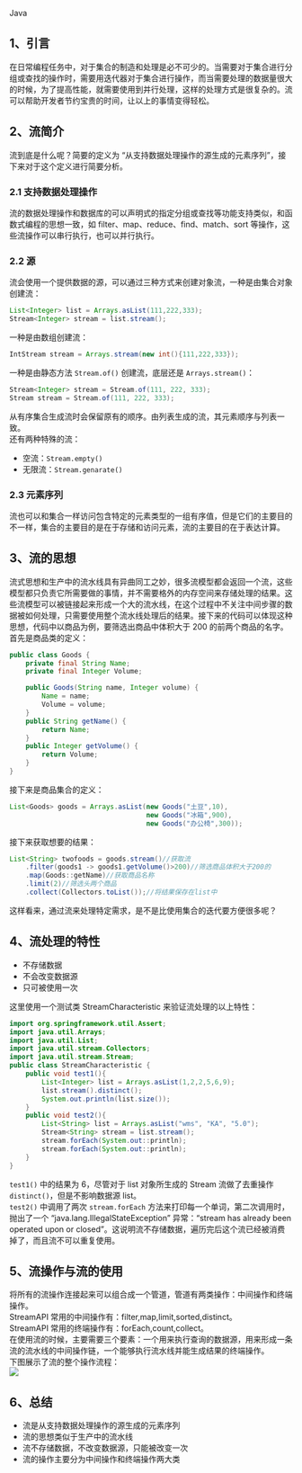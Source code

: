 Java
<a name="kCjaI"></a>
## **1、引言**
在日常编程任务中，对于集合的制造和处理是必不可少的。当需要对于集合进行分组或查找的操作时，需要用迭代器对于集合进行操作，而当需要处理的数据量很大的时候，为了提高性能，就需要使用到并行处理，这样的处理方式是很复杂的。流可以帮助开发者节约宝贵的时间，让以上的事情变得轻松。
<a name="tNoLA"></a>
## **2、流简介**
流到底是什么呢？简要的定义为 “从支持数据处理操作的源生成的元素序列”，接下来对于这个定义进行简要分析。
<a name="hjJ64"></a>
### **2.1 支持数据处理操作**
流的数据处理操作和数据库的可以声明式的指定分组或查找等功能支持类似，和函数式编程的思想一致，如 filter、map、reduce、find、match、sort 等操作，这些流操作可以串行执行，也可以并行执行。
<a name="Pu3Jt"></a>
### **2.2 源**
流会使用一个提供数据的源，可以通过三种方式来创建对象流，一种是由集合对象创建流：
```java
List<Integer> list = Arrays.asList(111,222,333);
Stream<Integer> stream = list.stream();
```
一种是由数组创建流：
```java
IntStream stream = Arrays.stream(new int(){111,222,333});
```
一种是由静态方法 `Stream.of()` 创建流，底层还是 `Arrays.stream()`：
```java
Stream<Integer> stream = Stream.of(111, 222, 333);
Stream stream = Stream.of(111, 222, 333);
```
从有序集合生成流时会保留原有的顺序。由列表生成的流，其元素顺序与列表一致。<br />还有两种特殊的流：

- 空流：`Stream.empty()`
- 无限流：`Stream.genarate()`
<a name="rKhvS"></a>
### **2.3 元素序列**
流也可以和集合一样访问包含特定的元素类型的一组有序值，但是它们的主要目的不一样，集合的主要目的是在于存储和访问元素，流的主要目的在于表达计算。
<a name="icfGs"></a>
## **3、流的思想**
流式思想和生产中的流水线具有异曲同工之妙，很多流模型都会返回一个流，这些模型都只负责它所需要做的事情，并不需要格外的内存空间来存储处理的结果。这些流模型可以被链接起来形成一个大的流水线，在这个过程中不关注中间步骤的数据被如何处理，只需要使用整个流水线处理后的结果。接下来的代码可以体现这种思想，代码中以商品为例，要筛选出商品中体积大于 200 的前两个商品的名字。<br />首先是商品类的定义：
```java
public class Goods {
    private final String Name;
    private final Integer Volume;

    public Goods(String name, Integer volume) {
        Name = name;
        Volume = volume;
    }
    public String getName() {
        return Name;
    }
    public Integer getVolume() {
        return Volume;
    }
}
```
接下来是商品集合的定义：
```java
List<Goods> goods = Arrays.asList(new Goods("土豆",10),
                                  new Goods("冰箱",900),
                                  new Goods("办公椅",300));
```
接下来获取想要的结果：
```java
List<String> twofoods = goods.stream()//获取流
    .filter(goods1 -> goods1.getVolume()>200)//筛选商品体积大于200的
    .map(Goods::getName)//获取商品名称
    .limit(2)//筛选头两个商品
    .collect(Collectors.toList());//将结果保存在list中
```
这样看来，通过流来处理特定需求，是不是比使用集合的迭代要方便很多呢？
<a name="yJyAD"></a>
## **4、流处理的特性**

- 不存储数据
- 不会改变数据源
- 只可被使用一次

这里使用一个测试类 StreamCharacteristic 来验证流处理的以上特性：
```java
import org.springframework.util.Assert;
import java.util.Arrays;
import java.util.List;
import java.util.stream.Collectors;
import java.util.stream.Stream;
public class StreamCharacteristic {
    public void test1(){
        List<Integer> list = Arrays.asList(1,2,2,5,6,9);
        list.stream().distinct();
        System.out.println(list.size());
    }
    public void test2(){
        List<String> list = Arrays.asList("wms", "KA", "5.0");
        Stream<String> stream = list.stream();
        stream.forEach(System.out::println);
        stream.forEach(System.out::println);
    }
}
```
`test1()` 中的结果为 6，尽管对于 list 对象所生成的 Stream 流做了去重操作 `distinct()`，但是不影响数据源 list。<br />`test2()` 中调用了两次 `stream.forEach` 方法来打印每一个单词，第二次调用时，抛出了一个 “java.lang.IllegalStateException” 异常：“stream has already been operated upon or closed”。这说明流不存储数据，遍历完后这个流已经被消费掉了，而且流不可以重复使用。
<a name="O9Oy5"></a>
## **5、流操作与流的使用**
将所有的流操作连接起来可以组合成一个管道，管道有两类操作：中间操作和终端操作。<br />StreamAPI 常用的中间操作有：filter,map,limit,sorted,distinct。<br />StreamAPI 常用的终端操作有：forEach,count,collect。<br />在使用流的时候，主要需要三个要素：一个用来执行查询的数据源，用来形成一条流的流水线的中间操作链，一个能够执行流水线并能生成结果的终端操作。<br />下图展示了流的整个操作流程：<br />![](https://cdn.nlark.com/yuque/0/2023/png/396745/1689084743925-6c27f4a6-086b-4263-8afb-d641e3e35503.png#averageHue=%23f8f8f7&clientId=u537f9f9b-e244-4&from=paste&id=u3a408984&originHeight=244&originWidth=1080&originalType=url&ratio=2.5&rotation=0&showTitle=false&status=done&style=none&taskId=u9b6dee59-8148-4fc5-9ae5-a5c2d1b5167&title=)
<a name="ZSCpo"></a>
## **6、总结**

- 流是从支持数据处理操作的源生成的元素序列
- 流的思想类似于生产中的流水线
- 流不存储数据，不改变数据源，只能被改变一次
- 流的操作主要分为中间操作和终端操作两大类
